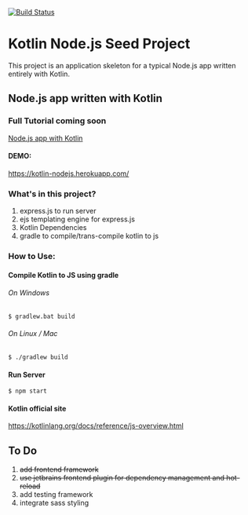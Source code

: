 [![Build Status](https://travis-ci.org/techprd/kotlin_node_js_seed.svg?branch=master)](https://travis-ci.org/techprd/kotlin_node_js_seed)

# Kotlin Node.js Seed Project
This project is an application skeleton for a typical Node.js app written entirely with Kotlin.


## Node.js app written with Kotlin

### Full Tutorial coming soon
<a href="http://techprd.com/">Node.js app with Kotlin</a>

#### DEMO:

https://kotlin-nodejs.herokuapp.com/


### What's in this project?

1.  express.js to run server
2.  ejs templating engine for express.js
3.  Kotlin Dependencies
4.  gradle to compile/trans-compile kotlin to js



### How to Use:

#### Compile Kotlin  to JS using gradle

###### On Windows
`$ gradlew.bat build`

###### On Linux / Mac
`$ ./gradlew build`

#### Run Server

`$ npm start`

#### Kotlin official site
https://kotlinlang.org/docs/reference/js-overview.html

## To Do
1. <s>add frontend framework</s>
3. <s>use jetbrains frontend plugin for dependency management and hot-reload</s>
2. add testing framework
4. integrate sass styling


